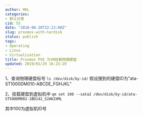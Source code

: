 ```yaml
---
author: HKL
categories:
- 默认分类
cid: 55
date: "2018-08-28T22:13:00Z"
slug: proxmox-with-hardisk
status: publish
tags:
- Operating
- Linux
- Virtualization
title: Proxmox PVE 为VM挂载物理硬盘
updated: 2019/01/29 16:23:29
---
```



1、查询物理硬盘标号
`ls /dev/disk/by-id/`
假设搜到的硬盘ID为”ata-ST1000DM010-ABCDE_FGHJKL”

2、挂载硬盘到虚拟机中
`qm set 100 --sata2 /dev/disk/by-id/ata-ST500DM002-1BD142_S2AKZ4ML`

其中100为虚拟机ID号